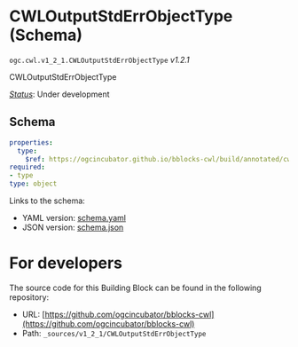 
# CWLOutputStdErrObjectType (Schema)

`ogc.cwl.v1_2_1.CWLOutputStdErrObjectType` *v1.2.1*

CWLOutputStdErrObjectType

[*Status*](http://www.opengis.net/def/status): Under development

## Schema

```yaml
properties:
  type:
    $ref: https://ogcincubator.github.io/bblocks-cwl/build/annotated/cwl/v1_2_1/CWLOutputStdErrDefinition/schema.yaml
required:
- type
type: object

```

Links to the schema:

* YAML version: [schema.yaml](https://ogcincubator.github.io/bblocks-cwl/build/annotated/cwl/v1_2_1/CWLOutputStdErrObjectType/schema.json)
* JSON version: [schema.json](https://ogcincubator.github.io/bblocks-cwl/build/annotated/cwl/v1_2_1/CWLOutputStdErrObjectType/schema.yaml)


# For developers

The source code for this Building Block can be found in the following repository:

* URL: [https://github.com/ogcincubator/bblocks-cwl](https://github.com/ogcincubator/bblocks-cwl)
* Path: `_sources/v1_2_1/CWLOutputStdErrObjectType`

